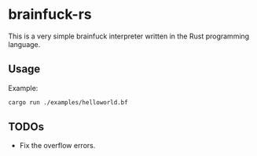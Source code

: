 # brainfuck-rs 
This is a very simple brainfuck interpreter written in the Rust programming language.

## Usage

Example:
```bash
cargo run ./examples/helloworld.bf
```

## TODOs
- Fix the overflow errors. 
